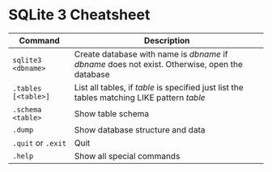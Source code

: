 # SQLite 3 Cheatsheet

| Command             | Description                                                                                    |
| ------------------- | ---------------------------------------------------------------------------------------------- |
| `sqlite3 <dbname>`  | Create database with name is _dbname_ if _dbname_ does not exist. Otherwise, open the database |
| `.tables [<table>]` | List all tables, if _table_ is specified just list the tables matching LIKE pattern _table_    |
| `.schema <table>`   | Show table schema                                                                              |
| `.dump`             | Show database structure and data                                                               |
| `.quit` or `.exit`  | Quit                                                                                           |
| `.help`             | Show all special commands                                                                      |